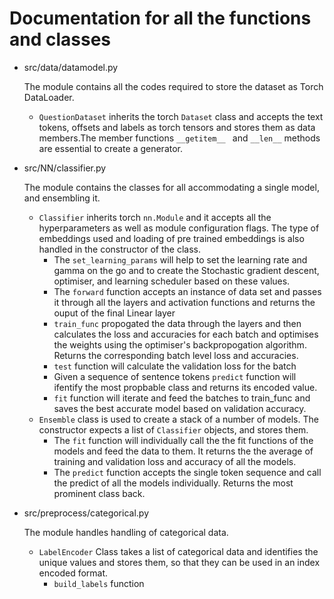 # Documentation for all the functions and classes
* src/data/datamodel.py
    
    The module contains all the codes required to store the dataset as Torch DataLoader.
    * `QuestionDataset` inherits the torch `Dataset` class and accepts the text tokens, offsets and labels as torch tensors and stores them as data members.The member functions `__getitem__ ` and `__len__` methods are essential to create a generator.
* src/NN/classifier.py

    The module contains the classes for all accommodating a single model, and ensembling it.
    * `Classifier` inherits torch `nn.Module` and it accepts all the hyperparameters as well as module configuration flags.
    The type of embeddings used and loading of pre trained embeddings is also handled in the constructor of the class.
        * The `set_learning_params` will help to set the learning rate and gamma on the go and to create the Stochastic gradient descent, optimiser, and learning scheduler based on these values.
        * The `forward` function accepts an instance of data set and passes it through all the layers and activation functions and returns the ouput of the final Linear layer
        * `train_func` propogated the data through the layers and then calculates the loss and accuracies for each batch and optimises the weights using the optimiser's backpropogation algorithm. Returns the corresponding batch level loss and accuracies.
        * `test` function will calculate the validation loss for the batch
        * Given a sequence of sentence tokens `predict` function will ifentify the most propbable class and returns its encoded value.
        * `fit` function will iterate and feed the batches to train_func and saves the best accurate model based on validation accuracy.
    * `Ensemble` class is used to create a stack of a number of models. The constructor expects a list of `Classifier` objects, and stores them.
        * The `fit` function will individually call the the fit functions of the models and feed the data to them. It returns the the average of training and validation loss and accuracy of all the models.
        * The `predict` function accepts the single token sequence and call the predict of all the models individually. Returns the most prominent class back.

* src/preprocess/categorical.py
    
    The module handles handling of categorical data.
    * `LabelEncoder` Class takes a list of categorical data and identifies the unique values and stores them, so that they can be used in an index encoded format.
        * `build_labels` function